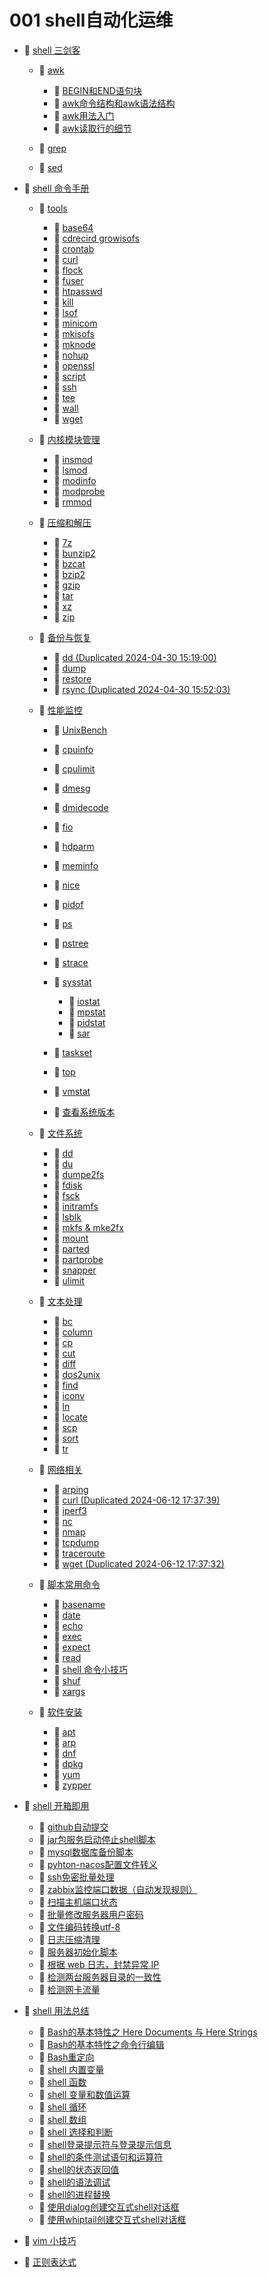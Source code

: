 # 001 shell自动化运维

* 📑 [shell 三剑客](siyuan://blocks/20231110105237-n1q0g7i)

  * 📑 [awk](siyuan://blocks/20240809174716-ud8g2c7)

    * 📄 [BEGIN和END语句块](siyuan://blocks/20240809174835-lvjfcfu)
    * 📄 [awk命令结构和awk语法结构](siyuan://blocks/20231110164242-bllf0ol)
    * 📄 [awk用法入门](siyuan://blocks/20240809174734-mkmjnnl)
    * 📄 [awk读取行的细节](siyuan://blocks/20240809174952-dzefada)
  * 📄 [grep](siyuan://blocks/20231110162840-fwvtqmu)
  * 📄 [sed](siyuan://blocks/20231110164251-540q6se)
* 📑 [shell 命令手册](siyuan://blocks/20231110105237-errev41)

  * 📑 [tools](siyuan://blocks/20240405220807-igtzcic)

    * 📄 [base64](siyuan://blocks/20231110105237-7ng3g33)
    * 📄 [cdrecird growisofs](siyuan://blocks/20231115103835-hjm12jh)
    * 📄 [crontab](siyuan://blocks/20231110105237-j6s89rn)
    * 📄 [curl](siyuan://blocks/20231110105237-iutu4j7)
    * 📄 [flock](siyuan://blocks/20240402201243-fqy8c6q)
    * 📄 [fuser](siyuan://blocks/20231110105237-c4ufcct)
    * 📄 [htpasswd](siyuan://blocks/20231110105237-4dcxe21)
    * 📄 [kill](siyuan://blocks/20231110155733-t0f9u69)
    * 📄 [lsof](siyuan://blocks/20231110105237-4r3sfie)
    * 📄 [minicom](siyuan://blocks/20231222133047-w0fkiok)
    * 📄 [mkisofs](siyuan://blocks/20231121220044-gmhlmvl)
    * 📄 [mknode](siyuan://blocks/20240508152007-zxfqks8)
    * 📄 [nohup](siyuan://blocks/20231110105237-87bhtql)
    * 📄 [openssl](siyuan://blocks/20240411171539-396g2qq)
    * 📄 [script](siyuan://blocks/20240507182310-uzcb81j)
    * 📄 [ssh](siyuan://blocks/20240724164831-i4pga8x)
    * 📄 [tee](siyuan://blocks/20240403214703-a4c2mvd)
    * 📄 [wall](siyuan://blocks/20240801151724-z56ndzj)
    * 📄 [wget](siyuan://blocks/20240321201359-e3qz2ba)
  * 📑 [内核模块管理](siyuan://blocks/20240405214125-526xsw4)

    * 📄 [insmod](siyuan://blocks/20240227111004-f1j5x4j)
    * 📄 [lsmod](siyuan://blocks/20231110105237-lt7vzhc)
    * 📄 [modinfo](siyuan://blocks/20231110105237-66gsn8o)
    * 📄 [modprobe](siyuan://blocks/20231110105237-edx85nc)
    * 📄 [rmmod](siyuan://blocks/20240405215603-pkculml)
  * 📑 [压缩和解压](siyuan://blocks/20240405214428-wjjwrse)

    * 📄 [7z](siyuan://blocks/20240405215146-7wpbl8u)
    * 📄 [bunzip2](siyuan://blocks/20240405215347-69sdzwb)
    * 📄 [bzcat](siyuan://blocks/20240405215434-2ygjzxo)
    * 📄 [bzip2](siyuan://blocks/20231110105237-28ii7l3)
    * 📄 [gzip](siyuan://blocks/20240306193931-dfvzqy2)
    * 📄 [tar](siyuan://blocks/20240405214800-btrtv9d)
    * 📄 [xz](siyuan://blocks/20240405214608-b53w02j)
    * 📄 [zip](siyuan://blocks/20240718141815-wi3lvpf)
  * 📑 [备份与恢复](siyuan://blocks/20240430150341-58o2xo0)

    * 📄 [dd (Duplicated 2024-04-30 15:19:00)](siyuan://blocks/20240430151900-svn0rdm)
    * 📄 [dump](siyuan://blocks/20231110105237-onn32fn)
    * 📄 [restore](siyuan://blocks/20240430151809-zj5eboi)
    * 📄 [rsync (Duplicated 2024-04-30 15:52:03)](siyuan://blocks/20240430155203-zy5l2at)
  * 📑 [性能监控](siyuan://blocks/20240405214026-dbaayor)

    * 📄 [UnixBench](siyuan://blocks/20240408181639-8saj9ke)
    * 📄 [cpuinfo](siyuan://blocks/20231110105237-8f06fmg)
    * 📄 [cpulimit](siyuan://blocks/20240724145314-pvck5xr)
    * 📄 [dmesg](siyuan://blocks/20240408133348-xldq05f)
    * 📄 [dmidecode](siyuan://blocks/20231110105237-05adh5q)
    * 📄 [fio](siyuan://blocks/20240726104624-o7nkun7)
    * 📄 [hdparm](siyuan://blocks/20231115130306-86r820v)
    * 📄 [meminfo](siyuan://blocks/20231110105237-7l8hmjv)
    * 📄 [nice](siyuan://blocks/20240724144329-59k77it)
    * 📄 [pidof](siyuan://blocks/20240408132404-vtqveen)
    * 📄 [ps](siyuan://blocks/20240405212320-fn0zqq6)
    * 📄 [pstree](siyuan://blocks/20240801143050-rdp3bjl)
    * 📄 [strace](siyuan://blocks/20231110105237-fhpi4ld)
    * 📑 [sysstat](siyuan://blocks/20240726104728-stxcb4e)

      * 📄 [iostat](siyuan://blocks/20240220134331-1k31g3o)
      * 📄 [mpstat](siyuan://blocks/20240726105408-ss5s9hv)
      * 📄 [pidstat](siyuan://blocks/20240405221937-8y0ncn2)
      * 📄 [sar](siyuan://blocks/20231110105237-i8nelud)
    * 📄 [taskset](siyuan://blocks/20240724142312-mfb9kx1)
    * 📄 [top](siyuan://blocks/20240405213206-1nb75qq)
    * 📄 [vmstat](siyuan://blocks/20240405222151-bmkrbb7)
    * 📄 [查看系统版本](siyuan://blocks/20240405120502-alvz3hx)
  * 📑 [文件系统](siyuan://blocks/20240405220513-e7soi8k)

    * 📄 [dd](siyuan://blocks/20231110105237-nz8e8wt)
    * 📄 [du](siyuan://blocks/20231110105237-qmoqtff)
    * 📄 [dumpe2fs](siyuan://blocks/20231110105237-wq290rp)
    * 📄 [fdisk](siyuan://blocks/20231110105237-qvd3pvd)
    * 📄 [fsck](siyuan://blocks/20231110105237-uti3vbu)
    * 📄 [initramfs](siyuan://blocks/20240222220430-4zc9rof)
    * 📄 [lsblk](siyuan://blocks/20231110105237-yaojoxc)
    * 📄 [mkfs &amp; mke2fx](siyuan://blocks/20231110105237-ajfjv4b)
    * 📄 [mount](siyuan://blocks/20231110105237-ou6v8gy)
    * 📄 [parted](siyuan://blocks/20240407213922-d9en39l)
    * 📄 [partprobe](siyuan://blocks/20240725124410-zumu4o3)
    * 📄 [snapper](siyuan://blocks/20231227181426-x4507fd)
    * 📄 [ulimit](siyuan://blocks/20231110105237-an7nqoh)
  * 📑 [文本处理](siyuan://blocks/20240405215737-araolk5)

    * 📄 [bc](siyuan://blocks/20231110105237-zwk6t5r)
    * 📄 [column](siyuan://blocks/20240507120507-wzgrktz)
    * 📄 [cp](siyuan://blocks/20231110105237-fv7wfnt)
    * 📄 [cut](siyuan://blocks/20231110105237-1v3brfj)
    * 📄 [diff](siyuan://blocks/20231110105237-rz86zem)
    * 📄 [dos2unix](siyuan://blocks/20231110105237-cxszlc5)
    * 📄 [find](siyuan://blocks/20231110105237-hk58jbr)
    * 📄 [iconv](siyuan://blocks/20231110105237-ias8xaa)
    * 📄 [ln](siyuan://blocks/20231110105237-x8oqa4p)
    * 📄 [locate](siyuan://blocks/20231110105237-4x71yys)
    * 📄 [scp](siyuan://blocks/20231110105237-7veq4mh)
    * 📄 [sort](siyuan://blocks/20240310214750-3tek6dr)
    * 📄 [tr](siyuan://blocks/20231110105237-6jszkwd)
  * 📑 [网络相关](siyuan://blocks/20240405220105-p3fp88a)

    * 📄 [arping](siyuan://blocks/20231110105237-uu8u1pl)
    * 📄 [curl (Duplicated 2024-06-12 17:37:39)](siyuan://blocks/20240612173739-ekluj2u)
    * 📄 [iperf3](siyuan://blocks/20240429152237-h3ij7le)
    * 📄 [nc](siyuan://blocks/20240314200041-l7hgq6t)
    * 📄 [nmap](siyuan://blocks/20231211132704-dpjrmq8)
    * 📄 [tcpdump](siyuan://blocks/20231214163310-dut0ld3)
    * 📄 [traceroute](siyuan://blocks/20231110105237-ej1qj6t)
    * 📄 [wget (Duplicated 2024-06-12 17:37:32)](siyuan://blocks/20240612173732-g2xmeci)
  * 📑 [脚本常用命令](siyuan://blocks/20240405220754-9gd6h13)

    * 📄 [basename](siyuan://blocks/20240311212631-yfd6fnw)
    * 📄 [date](siyuan://blocks/20231110105237-rxi9yl4)
    * 📄 [echo](siyuan://blocks/20240311213733-v5eakp7)
    * 📄 [exec](siyuan://blocks/20231110105237-aapmdhq)
    * 📄 [expect](siyuan://blocks/20240311213920-jhloe60)
    * 📄 [read](siyuan://blocks/20240311213556-98wlhl1)
    * 📄 [shell 命令小技巧](siyuan://blocks/20240401205118-mbui0qx)
    * 📄 [shuf](siyuan://blocks/20240229215849-m1c0obh)
    * 📄 [xargs](siyuan://blocks/20240310214023-7u1yfg6)
  * 📑 [软件安装](siyuan://blocks/20240405214202-om1hgr3)

    * 📄 [apt](siyuan://blocks/20231110105237-uxkolm9)
    * 📄 [arp](siyuan://blocks/20231110105237-apgbdoz)
    * 📄 [dnf](siyuan://blocks/20231110105237-1hl26hy)
    * 📄 [dpkg](siyuan://blocks/20240224200236-2wchsjr)
    * 📄 [yum](siyuan://blocks/20231110105237-70luvz1)
    * 📄 [zypper](siyuan://blocks/20231110105237-p2r21wy)
* 📑 [shell 开箱即用](siyuan://blocks/20231110105237-eto9jg5)

  * 📄 [github自动提交](siyuan://blocks/20231110105237-xswinm4)
  * 📄 [jar包服务启动停止shell脚本](siyuan://blocks/20231110105237-b0y635e)
  * 📄 [mysql数据库备份脚本](siyuan://blocks/20231110105237-bj0jy3e)
  * 📄 [pyhton-nacos配置文件转义](siyuan://blocks/20231110105237-1s3el2d)
  * 📄 [ssh免密批量处理](siyuan://blocks/20231110105237-pcmbxs6)
  * 📄 [zabbix监控端口数据（自动发现规则）](siyuan://blocks/20231110105237-v35zha7)
  * 📄 [扫描主机端口状态](siyuan://blocks/20240403220626-dhgxqte)
  * 📄 [批量修改服务器用户密码](siyuan://blocks/20240403220700-wxmlxzf)
  * 📄 [文件编码转换utf-8](siyuan://blocks/20231110105237-z37ucwa)
  * 📄 [日志压缩清理](siyuan://blocks/20231110105237-19v44ru)
  * 📄 [服务器初始化脚本](siyuan://blocks/20231110105237-r6ouwkk)
  * 📄 [根据 web 日志，封禁异常 IP](siyuan://blocks/20240403220745-inxugop)
  * 📄 [检测两台服务器目录的一致性](siyuan://blocks/20240403220525-gfnfzmg)
  * 📄 [检测网卡流量](siyuan://blocks/20240403220601-7nhxstl)
* 📑 [shell 用法总结](siyuan://blocks/20231110105237-yd94b2n)

  * 📄 [Bash的基本特性之 Here Documents 与 Here Strings](siyuan://blocks/20240313203825-20c9n4i)
  * 📄 [Bash的基本特性之命令行编辑 ](siyuan://blocks/20240313204553-ahliz9x)
  * 📄 [Bash重定向](siyuan://blocks/20240801144128-hh2mdd0)
  * 📄 [shell 内置变量](siyuan://blocks/20240311213842-nbq88jj)
  * 📄 [shell 函数 ](siyuan://blocks/20240313201900-3ymsesd)
  * 📄 [shell 变量和数值运算](siyuan://blocks/20240402201653-pt1in76)
  * 📄 [shell 循环](siyuan://blocks/20240311213324-gg0arab)
  * 📄 [shell 数组](siyuan://blocks/20240313201144-ecnv9tp)
  * 📄 [shell 选择和判断](siyuan://blocks/20240311213452-j3nrx0m)
  * 📄 [shell登录提示符与登录提示信息 ](siyuan://blocks/20240313203323-lvshj7l)
  * 📄 [shell的条件测试语句和运算符](siyuan://blocks/20240313202714-pnzmiso)
  * 📄 [shell的状态返回值 ](siyuan://blocks/20240313202202-jq7w4eg)
  * 📄 [shell的语法调试 ](siyuan://blocks/20240312202120-12ghe6l)
  * 📄 [shell的进程替换 ](siyuan://blocks/20240312204658-kr4zc9h)
  * 📄 [使用dialog创建交互式shell对话框 ](siyuan://blocks/20240312202819-2ebulw8)
  * 📄 [使用whiptail创建交互式shell对话框 ](siyuan://blocks/20240312204108-fdau4vs)
* 📄 [vim 小技巧](siyuan://blocks/20240401212502-r3thxqt)
* 📄 [正则表达式](siyuan://blocks/20231110105237-eua2g71)

　　‍
